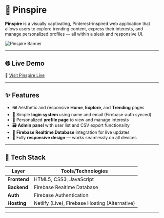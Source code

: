# 📌 Pinspire

**Pinspire** is a visually captivating, Pinterest-inspired web application that allows users to explore trending content, express their interests, and manage personalized profiles — all within a sleek and responsive UI.

![Pinspire Banner](https://your-image-link.com/banner.png) <!-- Optional: Add a banner or screenshot -->

---

## 🌐 Live Demo

🔗 [Visit Pinspire Live](https://pinspire-getinspired.netlify.app)

---

## ✨ Features

- 🖼️ Aesthetic and responsive **Home**, **Explore**, and **Trending** pages  
- 👤 Simple **login system** using name and email (Firebase-auth synced)  
- 🧠 Personalized **profile page** to view and manage interests  
- 🗃️ **Admin panel** with user list and CSV export functionality  
- 🔄 **Firebase Realtime Database** integration for live updates  
- 📱 Fully **responsive design** — works seamlessly on all devices

---

## 🧰 Tech Stack

| Layer         | Tools/Technologies             |
|---------------|-------------------------------|
| **Frontend**  | HTML5, CSS3, JavaScript        |
| **Backend**   | Firebase Realtime Database     |
| **Auth**      | Firebase Authentication        |
| **Hosting**   | Netlify (Live), Firebase Hosting (Alternative) |

---

